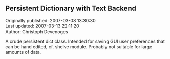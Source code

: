 ## Persistent Dictionary with Text Backend  
Originally published: 2007-03-08 13:30:30  
Last updated: 2007-03-13 22:11:20  
Author: Christoph Devenoges  
  
A crude persistent dict class. Intended for saving GUI user preferences that can be hand edited, cf. shelve module.
Probably not suitable for large amounts of data.